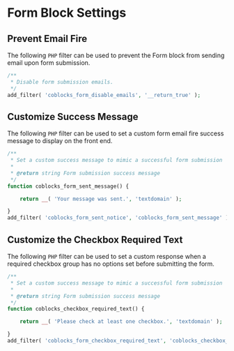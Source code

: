 # Form Block Settings

## Prevent Email Fire

The following `PHP` filter can be used to prevent the Form block from sending email upon form submission.


```php
/**
 * Disable form submission emails.
 */
add_filter( 'coblocks_form_disable_emails', '__return_true' );

```

## Customize Success Message

The following `PHP` filter can be used to set a custom form email fire success message to display on the front end.

```php
/**
 * Set a custom success message to mimic a successful form submission
 *
 * @return string Form submission success message
 */
function coblocks_form_sent_message() {

	return __( 'Your message was sent.', 'textdomain' );

}
add_filter( 'coblocks_form_sent_notice', 'coblocks_form_sent_message' );
```

## Customize the Checkbox Required Text

The following `PHP` filter can be used to set a custom response when a required checkbox group has no options set before submitting the form.

```php
/**
 * Set a custom success message to mimic a successful form submission
 *
 * @return string Form submission success message
 */
function coblocks_checkbox_required_text() {

	return __( 'Please check at least one checkbox.', 'textdomain' );

}
add_filter( 'coblocks_form_checkbox_required_text', 'coblocks_checkbox_required_text' );
```
